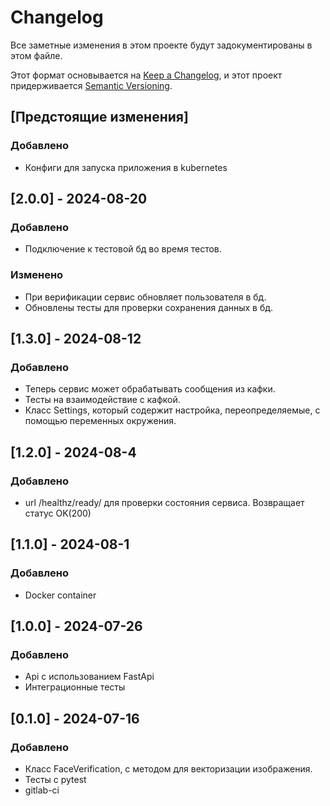 # Changelog

Все заметные изменения в этом проекте будут задокументированы в этом файле.

Этот формат основывается на [Keep a Changelog](https://keepachangelog.com/en/1.1.0/), и этот проект придерживается [Semantic Versioning](https://semver.org/spec/v2.0.0.html).

## [Предстоящие изменения]

### Добавлено

- Конфиги для запуска приложения в kubernetes

## [2.0.0] - 2024-08-20

### Добавлено

- Подключение к тестовой бд во время тестов.

### Изменено

- При верификации сервис обновляет пользователя в бд.
- Обновлены тесты для проверки сохранения данных в бд.

## [1.3.0] - 2024-08-12

### Добавлено

- Теперь сервис может обрабатывать сообщения из кафки.
- Тесты на взаимодействие с кафкой.
- Класс Settings, который содержит настройка, переопределяемые, с помощью переменных окружения.

## [1.2.0] - 2024-08-4

### Добавлено

- url /healthz/ready/ для проверки состояния сервиса. Возвращает статус OK(200)

## [1.1.0] - 2024-08-1

### Добавлено

- Docker container

## [1.0.0] - 2024-07-26

### Добавлено

- Api с использованием FastApi
- Интеграционные тесты

## [0.1.0] - 2024-07-16

### Добавлено

- Класс FaceVerification, с методом для векторизации изображения.
- Тесты с pytest
- gitlab-ci
